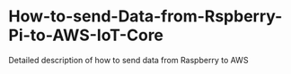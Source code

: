 # How-to-send-Data-from-Rspberry-Pi-to-AWS-IoT-Core
Detailed description of how to send data from Raspberry to AWS
